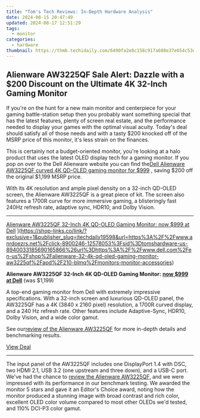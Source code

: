 ```yaml
---
title: "Tom's Tech Reviews: In-Depth Hardware Analysis"
date: 2024-08-15 20:47:49
updated: 2024-08-17 12:51:29
tags:
  - monitor
categories:
  - hardware
thumbnail: https://thmb.techidaily.com/6490fa2e8c158c917a608e37e654c53e5a410f7e37ed3b9237ae0e8dd67dcf2f.jpg
---
```


## Alienware AW3225QF Sale Alert: Dazzle with a $200 Discount on the Ultimate 4K 32-Inch Gaming Monitor

If you're on the hunt for a new main monitor and centerpiece for your gaming battle-station setup then you probably want something special that has the latest features, plenty of screen real estate, and the performance needed to display your games with the optimal visual acuity. Today's deal should satisfy all of those needs and with a tasty $200 knocked off of the MSRP price of this monitor, it's less strain on the finances.

 This is certainly not a budget-oriented monitor, you're looking at a halo product that uses the latest OLED display tech for a gaming monitor. If you pop on over to the Dell Alienware website you can find the[Dell Alienware AW3225QF curved 4K QD-OLED gaming monitor for $999](https://shop-links.co/link/?exclusive=1&publisher_slug=itechdaily19598&url=https%3A%2F%2Fwww.anrdoezrs.net%2Fclick-8900246-12578053%3Fsid%3Dtomshardware-us-5645509281604191813%26url%3Dhttps%3A%2F%2Fwww.dell.com%2Fen-us%2Fshop%2Falienware-32-4k-qd-oled-gaming-monitor-aw3225qf%2Fapd%2F210-blmq%2Fmonitors-monitor-accessories) , saving $200 off the original $1,199 MSRP price.

 With its 4K resolution and ample pixel density on a 32-inch QD-OLED screen, the Alienware AW3225QF is a great piece of kit. The screen also features a 1700R curve for more immersive gaming, a blisteringly fast 240Hz refresh rate, adaptive sync, HDR10, and Dolby Vision.

---

[Alienware AW3225QF 32-Inch 4K QD-OLED Gaming Monitor: now $999 at Dell](https://cdn.mos.cms.futurecdn.net/JUC8yGX97YRdmDxnspnA49-200-100.png "Alienware AW3225QF 32-Inch 4K QD-OLED Gaming Monitor: now $999 at Dell") ](https://shop-links.co/link/?exclusive=1&publisher_slug=itechdaily19598&url=https%3A%2F%2Fwww.anrdoezrs.net%2Fclick-8900246-12578053%3Fsid%3Dtomshardware-us-8940033185690165866%26url%3Dhttps%3A%2F%2Fwww.dell.com%2Fen-us%2Fshop%2Falienware-32-4k-qd-oled-gaming-monitor-aw3225qf%2Fapd%2F210-blmq%2Fmonitors-monitor-accessories)

 **Alienware AW3225QF 32-Inch 4K QD-OLED Gaming Monitor:** [**now $999 at Dell**](https://shop-links.co/link/?exclusive=1&publisher_slug=itechdaily19598&url=https%3A%2F%2Fwww.anrdoezrs.net%2Fclick-8900246-12578053%3Fsid%3Dtomshardware-us-1237460248769174037%26url%3Dhttps%3A%2F%2Fwww.dell.com%2Fen-us%2Fshop%2Falienware-32-4k-qd-oled-gaming-monitor-aw3225qf%2Fapd%2F210-blmq%2Fmonitors-monitor-accessories) (was $1,199)  
  
 A top-end gaming monitor from Dell with extremely impressive specifications. With a 32-inch screen and luxurious QD-OLED panel, the AW3225QF has a 4K (3840 x 2160 pixel) resolution, a 1700R curved display, and a 240 Hz refresh rate. Other features include Adaptive-Sync, HDR10, Dolby Vision, and a wide color gamut.

 See our[review of the Alienware AW3225QF](https://tools.techidaily.com) for more in-depth details and benchmarking results.

[View Deal](https://shop-links.co/link/?exclusive=1&publisher_slug=itechdaily19598&url=https%3A%2F%2Fwww.anrdoezrs.net%2Fclick-8900246-12578053%3Fsid%3Dtomshardware-us-8940033185690165866%26url%3Dhttps%3A%2F%2Fwww.dell.com%2Fen-us%2Fshop%2Falienware-32-4k-qd-oled-gaming-monitor-aw3225qf%2Fapd%2F210-blmq%2Fmonitors-monitor-accessories)

---

 The input panel of the AW3225QF includes one DisplayPort 1.4 with DSC, two HDMI 2.1, USB 3.2 (one upstream and three down), and a USB-C port. We've had the chance to [review the Alienware AW3225QF,](https://tools.techidaily.com) and we were impressed with its performance in our benchmark testing. We awarded the monitor 5 stars and gave it an Editor's Choice award, noting how the monitor produced a stunning image with broad contrast and rich color, excellent OLED color volume compared to most other OLEDs we'd tested, and 110% DCI-P3 color gamut.

<ins class="adsbygoogle"
     style="display:block"
     data-ad-format="autorelaxed"
     data-ad-client="ca-pub-7571918770474297"
     data-ad-slot="1223367746"></ins>



<ins class="adsbygoogle"
     style="display:block"
     data-ad-client="ca-pub-7571918770474297"
     data-ad-slot="8358498916"
     data-ad-format="auto"
     data-full-width-responsive="true"></ins>
